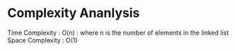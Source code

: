 # Complexity Ananlysis

Time Complexity : O(n) : where n is the number of elements in the linked list
Space Complexity : O(1)

